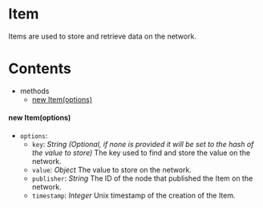 # **Item**

Items are used to store and retrieve data on the network.

# **Contents**

* methods
    * [new Item(options)](#new-itemoptions)

#### new Item(options)

* `options`:
    * `key`: _String_ _(Optional, if none is provided it will be set to the hash of the value to store)_ The key used to find and store the value on the network.
    * `value`: _Object_ The value to store on the network.
    * `publisher`: _String_ The ID of the node that published the Item on the network.
    * `timestamp`: _Integer_ Unix timestamp of the creation of the Item.

